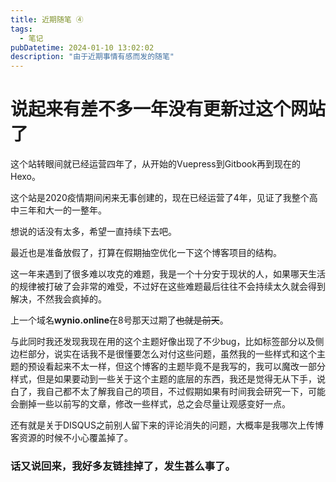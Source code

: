 ```yaml
---
title: 近期随笔 ④
tags: 
  - 笔记
pubDatetime: 2024-01-10 13:02:02
description: "由于近期事情有感而发的随笔"
---
```

# 说起来有差不多一年没有更新过这个网站了

这个站转眼间就已经运营四年了，从开始的Vuepress到Gitbook再到现在的Hexo。

这个站是2020疫情期间闲来无事创建的，现在已经运营了4年，见证了我整个高中三年和大一的一整年。

想说的话没有太多，希望一直持续下去吧。

最近也是准备放假了，打算在假期抽空优化一下这个博客项目的结构。

这一年来遇到了很多难以攻克的难题，我是一个十分安于现状的人，如果哪天生活的规律被打破了会非常的难受，不过好在这些难题最后往往不会持续太久就会得到解决，不然我会疯掉的。

上一个域名**wynio.online**在8号那天过期了~~也就是前天~~。

与此同时我还发现我现在用的这个主题好像出现了不少bug，比如标签部分以及侧边栏部分，说实在话我不是很懂要怎么对付这些问题，虽然我的一些样式和这个主题的预设看起来不太一样，但这个博客的主题毕竟不是我写的，我可以魔改一部分样式，但是如果要动到一些关于这个主题的底层的东西，我还是觉得无从下手，说白了，我自己都不太了解我自己的项目，不过假期如果有时间我会研究一下，可能会删掉一些以前写的文章，修改一些样式，总之会尽量让观感变好一点。

还有就是关于DISQUS之前别人留下来的评论消失的问题，大概率是我哪次上传博客资源的时候不小心覆盖掉了。

### 话又说回来，我好多友链挂掉了，发生甚么事了。
